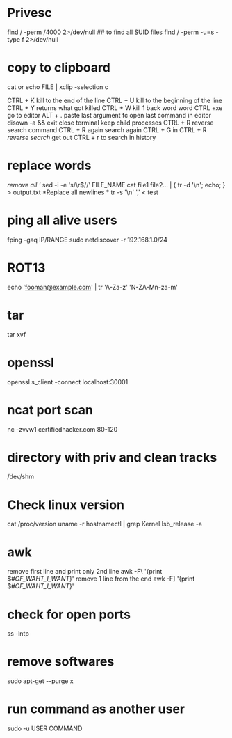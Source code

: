 
# Privesc
find  / -perm /4000 2>/dev/null ## to find all SUID files
find / -perm -u=s -type f 2>/dev/null



# copy to clipboard 
cat or echo FILE | xclip -selection c


CTRL + K kill to the end of the line
CTRL + U kill to the beginning of the line 
CTRL + Y returns what got killed
CTRL + W kill 1 back word word 
CTRL +xe go to editor 
ALT + . paste last argument 
 fc open last command in editor
 disown -a && exit close terminal keep child processes 
  CTRL + R reverse search command CTRL + R  again search again 
   CTRL  + G in CTRL + R *reverse search* get out 
 CTRL + r to search in history 

# replace words 
*remove all '* sed -i -e 's/\r$//' FILE_NAME
cat file1 file2... | { tr -d '\n'; echo; } > output.txt
*Replace all newlines * tr -s '\n' ',' < test

# ping all alive users
fping -gaq IP/RANGE
sudo netdiscover -r 192.168.1.0/24

# ROT13 
echo 'fooman@example.com' | tr 'A-Za-z' 'N-ZA-Mn-za-m'
# tar
tar xvf 
# openssl
openssl s_client -connect localhost:30001
# ncat port scan
nc -zvvw1 certifiedhacker.com 80-120

# directory with priv and clean tracks
/dev/shm 

# Check linux version 
cat /proc/version
uname -r
hostnamectl | grep Kernel
lsb_release -a

# awk
remove first line and print only 2nd line
awk -F\ '{print $#_OF_WAHT_I_WANT_}'
remove 1 line from the end 
awk -F\] '{print $#_OF_WAHT_I_WANT_}'

# check for open ports 
ss -lntp

# remove softwares
sudo apt-get --purge x

# run command as another user
sudo -u USER COMMAND

